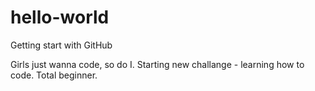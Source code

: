 # hello-world
Getting start with GitHub

Girls just wanna code, so do I.
Starting new challange - learning how to code. Total beginner.
